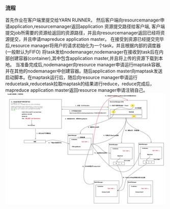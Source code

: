 ### 流程
首先作业在客户端里提交给YARN RUNNER，
然后客户端向resourcemanager申请application,resourcemanager返回application 资源提交路径给客户端,
客户端提交job所需要的资源给返回的资源路径，并且向resourcemanager返回已经将资源提交，并且申请mapreduce application master。
在接受到资源已经提交完毕后,resource manager将用户的请求初始化为一个task，并且根据内部的调度器(一般默认为FIFO) 将task发给nodemanager,nodemanager在接收到task后在内部创建容器(container),其中包含application master,并且将上传的资源下载到本地。
当准备完成后,nodemanager向resource manager申请运行maptask容器,并在其他的nodemanager中创建容器。随后application master向maptask发送启动脚本。在maptask运行后，随后向resource manager申请运行reducetask,reducetask拉取maptask的结果进行reduce，reduce完成后，mapreduce application master返回resource manager申请注销自己。
![alt text](image-5.png)


